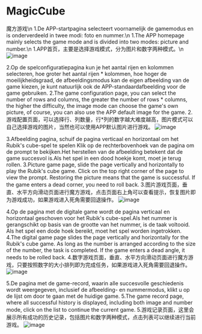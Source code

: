 # MagicCube
魔方游戏\n
1.De APP-startpagina selecteert voornamelijk de gamemodus en is onderverdeeld in twee modi: foto en nummer.\n
1.The APP homepage mainly selects the game mode and is divided into two modes: picture and number.\n
1.APP首页，主要是选择游戏模式，分为图片和数字两种模式。\n
![image](https://github.com/ClownCy/MagicCube/blob/master/Simulator%20Screen%20Shot%20-%20iPhone%208%20Plus%20-%202019-04-03%20at%2020.53.52.png?raw=true)

2.Op de spelconfiguratiepagina kun je het aantal rijen en kolommen selecteren, hoe groter het aantal rijen * kolommen, hoe hoger de moeilijkheidsgraad, de afbeeldingsmodus kan de eigen afbeelding van de game kiezen, je kunt natuurlijk ook de APP-standaardafbeelding voor de game gebruiken.
2.The game configuration page, you can select the number of rows and columns, the greater the number of rows * columns, the higher the difficulty, the image mode can choose the game's own picture, of course, you can also use the APP default image for the game.
2.游戏配置页面，可以选择行、列数量，行*列的数字越大难度越高，图片模式可以自己选择游戏的图片，当然也可以使用APP默认图片进行游戏。
![image](https://raw.githubusercontent.com/ClownCy/MagicCube/master/Simulator%20Screen%20Shot%20-%20iPhone%208%20Plus%20-%202019-04-03%20at%2020.54.23.png)

3.Afbeelding pagina, schuif de pagina verticaal en horizontaal om het Rubik's cube-spel te spelen Klik op de rechterbovenhoek van de pagina om de prompt te bekijken.Het herstellen van de afbeelding betekent dat de game succesvol is.Als het spel in een dood hoekje komt, moet je terug rollen.
3.Picture game page, slide the page vertically and horizontally to play the Rubik's cube game. Click on the top right corner of the page to view the prompt. Restoring the picture means that the game is successful. If the game enters a dead corner, you need to roll back.
3.图片游戏页面，垂直、水平方向滑动页面进行魔方游戏，点击页面右上角可以查看提示，恢复图片即为游戏成功，如果游戏进入死角需要回退操作。
![image](https://raw.githubusercontent.com/ClownCy/MagicCube/master/Simulator%20Screen%20Shot%20-%20iPhone%208%20Plus%20-%202019-04-03%20at%2020.56.46.png)

4.Op de pagina met de digitale game wordt de pagina verticaal en horizontaal geschoven voor het Rubik's cube-spel.Als het nummer is gerangschikt op basis van de grootte van het nummer, is de taak voltooid. Als het spel een dode hoek bereikt, moet het spel worden ingetrokken.
4.The digital game page slides the page vertically and horizontally for the Rubik's cube game. As long as the number is arranged according to the size of the number, the task is completed. If the game enters a dead angle, it needs to be rolled back.
4.数字游戏页面，垂直、水平方向滑动页面进行魔方游戏，只要按照数字的大小排列即为完成任务，如果游戏进入死角需要回退操作。
![image](https://raw.githubusercontent.com/ClownCy/MagicCube/master/Simulator%20Screen%20Shot%20-%20iPhone%208%20Plus%20-%202019-04-03%20at%2020.54.40.png)

5.De pagina met de game-record, waarin alle succesvolle geschiedenis wordt weergegeven, inclusief de afbeelding- en nummermodus, klikt u op de lijst om door te gaan met de huidige game.
5.The game record page, where all successful history is displayed, including both image and number mode, click on the list to continue the current game.
5.游戏记录页面，这里会展示所有成功的历史记录，包括图片和数字两种模式，点击列表可以继续进行当前游戏。
![image](https://github.com/ClownCy/MagicCube/blob/master/Simulator%20Screen%20Shot%20-%20iPhone%208%20Plus%20-%202019-04-03%20at%2020.56.52.png?raw=true)
